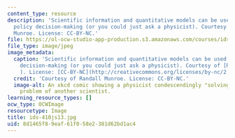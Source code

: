 ```yaml
---
content_type: resource
description: 'Scientific information and quantitative models can be used to inform
  policy decision-making (or you could just ask a physicist). Courtesy of Randall
  Munroe. License: CC-BY-NC.'
file: https://ol-ocw-studio-app-production.s3.amazonaws.com/courses/ids-410j-modeling-and-assessment-for-policy-spring-2013/8d1465f89eaf61f058e2381d62bd1ac4_ids-410js13.jpg
file_type: image/jpeg
image_metadata:
  caption: 'Scientific information and quantitative models can be used to inform policy
    decision-making (or you could just ask a physicist). Courtesy of [Randall Munroe](http://xkcd.com/793/
    ). License: [CC-BY-NC](http://creativecommons.org/licenses/by-nc/2.5/).'
  credit: 'Courtesy of Randall Munroe. License: CC-BY-NC.'
  image-alt: An xkcd comic showing a physicist condescendingly "solving" a complicated
    problem of another scientist.
learning_resource_types: []
ocw_type: OCWImage
resourcetype: Image
title: ids-410js13.jpg
uid: 8d1465f8-9eaf-61f0-58e2-381d62bd1ac4
---
```

